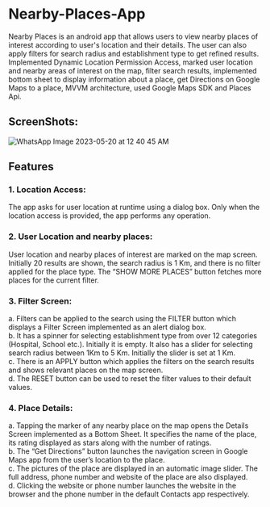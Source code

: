 # Nearby-Places-App
Nearby Places is an android app that allows users to view nearby places of interest according to user's location and their details. The user can also apply filters for search radius and establishment type to get refined results.<br>
Implemented Dynamic Location Permission Access, marked user location and nearby areas of interest on the map, filter search results, implemented bottom sheet to display information about a place, get Directions on Google Maps to a place, MVVM architecture, used Google Maps SDK and Places Api. <br>






## ScreenShots:

![WhatsApp Image 2023-05-20 at 12 40 45 AM](https://github.com/mayank12gt/Nearby-Places-App/assets/96809211/4c265a70-f4a8-446d-8160-a3e3324128d4)




## Features
### 1.	Location Access:
 The app asks for user location at runtime using a dialog box. Only when the location access is provided, the app performs any operation.

### 2.	User Location and nearby places: 
User location and nearby places of interest are marked on the map screen. Initially 20 results are shown, the search radius is 1 Km, and there is no filter applied for the place type. The “SHOW MORE PLACES” button fetches more places for the current filter.

### 3.	Filter Screen:<br> 
a.	Filters can be applied to the search using the FILTER button which displays a Filter Screen implemented as an alert dialog box.<br> 
b.	It has a spinner for selecting establishment type from over 12 categories (Hospital, School etc.). Initially it is empty. It also has a slider for selecting search radius between 1Km to 5 Km. Initially the slider is set at 1 Km.<br> 
c.	There is an APPLY button which applies the filters on the search results and shows relevant places on the map screen.<br> 
d.	The RESET button can be used to reset the filter values to their default values.<br> 

### 4.	Place Details:<br> 
a.	Tapping the marker of any nearby place on the map opens the Details Screen implemented as a Bottom Sheet. It specifies the name of the place, its rating displayed as stars along with the number of ratings.<br> 
b.	The “Get Directions” button launches the navigation screen in Google Maps app from the user’s location to the place.<br> 
c.	The pictures of the place are displayed in an automatic image slider. The full address, phone number and website of the place are also displayed.<br> 
d.	Clicking the website or phone number launches the website in the browser and the phone number in the default Contacts app respectively.<br> 





















